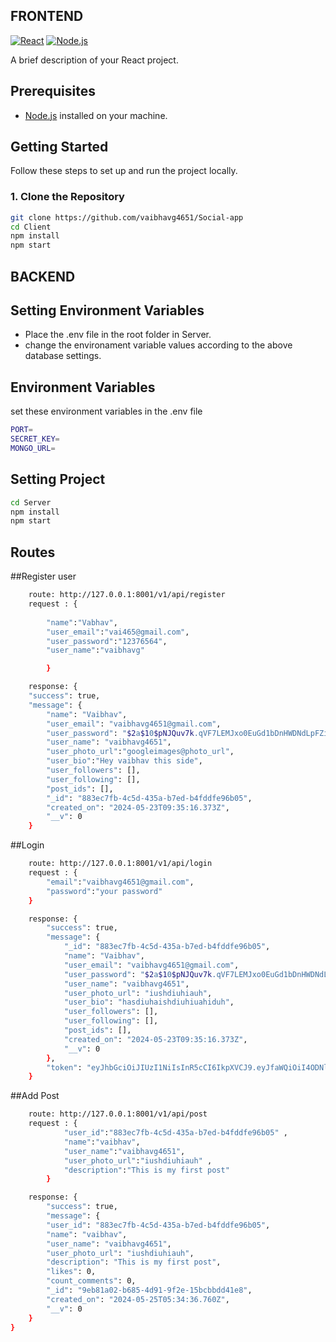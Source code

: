 ## FRONTEND
[![React](https://img.shields.io/badge/React-%5E17.0.0-blue)](https://reactjs.org/)
[![Node.js](https://img.shields.io/badge/Node.js-%5E14.0.0-green)](https://nodejs.org/)

A brief description of your React project.

## Prerequisites

- [Node.js](https://nodejs.org/) installed on your machine.

## Getting Started

Follow these steps to set up and run the project locally.

### 1. Clone the Repository

```bash
git clone https://github.com/vaibhavg4651/Social-app
cd Client
npm install
npm start
```

## BACKEND
## Setting Environment Variables
* Place the .env file in the root folder in Server.
* change the environament variable values according to the above database settings.

## Environment Variables
set these environment variables in the .env file
```bash
PORT=
SECRET_KEY=
MONGO_URL=
```

## Setting Project
```bash
cd Server
npm install
npm start
```
## Routes

##Register user

```bash
    route: http://127.0.0.1:8001/v1/api/register
    request : {
        
        "name":"Vabhav",
        "user_email":"vai465@gmail.com",
        "user_password":"12376564",
        "user_name":"vaibhavg"

        }

    response: {
    "success": true,
    "message": {
        "name": "Vaibhav",
        "user_email": "vaibhavg4651@gmail.com",
        "user_password": "$2a$10$pNJQuv7k.qVF7LEMJxo0EuGd1bDnHWDNdLpFZidsl.HuQJPmVb9Ca",
        "user_name": "vaibhavg4651",
        "user_photo_url":"googleimages@photo_url",
        "user_bio":"Hey vaibhav this side",
        "user_followers": [],
        "user_following": [],
        "post_ids": [],
        "_id": "883ec7fb-4c5d-435a-b7ed-b4fddfe96b05",
        "created_on": "2024-05-23T09:35:16.373Z",
        "__v": 0
    }
```
##Login

```bash
    route: http://127.0.0.1:8001/v1/api/login
    request : {
        "email":"vaibhavg4651@gmail.com",
        "password":"your password"
    }

    response: {
        "success": true,
        "message": {
            "_id": "883ec7fb-4c5d-435a-b7ed-b4fddfe96b05",
            "name": "Vaibhav",
            "user_email": "vaibhavg4651@gmail.com",
            "user_password": "$2a$10$pNJQuv7k.qVF7LEMJxo0EuGd1bDnHWDNdLpFZidsl.HuQJPmVb9Ca",
            "user_name": "vaibhavg4651",
            "user_photo_url": "iushdiuhiauh",
            "user_bio": "hasdiuhaishdiuhiuahiduh",
            "user_followers": [],
            "user_following": [],
            "post_ids": [],
            "created_on": "2024-05-23T09:35:16.373Z",
            "__v": 0
        },
        "token": "eyJhbGciOiJIUzI1NiIsInR5cCI6IkpXVCJ9.eyJfaWQiOiI4ODNlYzdmYi00YzVkLTQzNWEtYjdlZC1iNGZkZGZlOTZiMDUiLCJpYXQiOjE3MTY0NTc2MTAsImV4cCI6MTcxNjQ2MTIxMH0.Wlrp0sNEfHekKySttHUec8gw91y4bJlF23rco1z4fBA"
    }
```

##Add Post

```bash
    route: http://127.0.0.1:8001/v1/api/post
    request : {
            "user_id":"883ec7fb-4c5d-435a-b7ed-b4fddfe96b05" , 
            "name":"vaibhav", 
            "user_name":"vaibhavg4651", 
            "user_photo_url":"iushdiuhiauh" , 
            "description":"This is my first post"
        }

    response: {
        "success": true,
        "message": {
        "user_id": "883ec7fb-4c5d-435a-b7ed-b4fddfe96b05",
        "name": "vaibhav",
        "user_name": "vaibhavg4651",
        "user_photo_url": "iushdiuhiauh",
        "description": "This is my first post",
        "likes": 0,
        "count_comments": 0,
        "_id": "9eb81a02-b685-4d91-9f2e-15bcbbdd41e8",
        "created_on": "2024-05-25T05:34:36.760Z",
        "__v": 0
    }
}
```